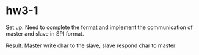 # hw3-1
Set up:
Need to complete the format and implement the communication of master and slave in SPI format.

Result:
Master write char to the slave, slave respond char to master
